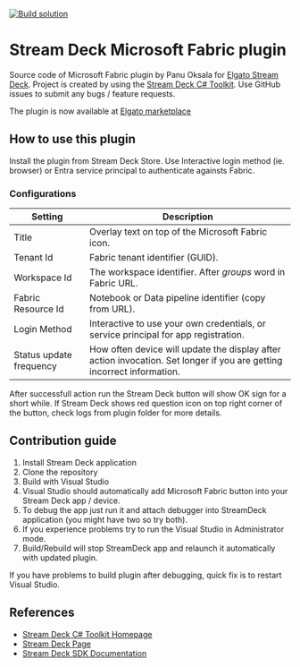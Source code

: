 [![Build solution](https://github.com/panuoksala/streamdeck-fabric-plugin/actions/workflows/dotnet-build.yml/badge.svg)](https://github.com/panuoksala/streamdeck-fabric-plugin/actions/workflows/dotnet-build.yml)

# Stream Deck Microsoft Fabric plugin

Source code of Microsoft Fabric plugin by Panu Oksala for [Elgato Stream Deck][Stream Deck].
Project is created by using the [Stream Deck C# Toolkit][Stream Deck C# Toolkit Homepage].
Use GitHub issues to submit any bugs / feature requests.

The plugin is now available at [Elgato marketplace](https://marketplace.elgato.com/product/fabric-deck-42f2b301-2354-4a97-ac4a-7c1a77ee1d27)

## How to use this plugin

Install the plugin from Stream Deck Store. Use Interactive login method (ie. browser) or Entra service principal to authenticate againsts Fabric.

### Configurations

| Setting                   | Description|
|---------------------------|------------|
| Title                     |Overlay text on top of the Microsoft Fabric icon.|
| Tenant Id                 |Fabric tenant identifier (GUID).|
| Workspace Id              |The workspace identifier. After *groups* word in Fabric URL.|
| Fabric Resource Id        |Notebook or Data pipeline identifier (copy from URL).|
| Login Method              |Interactive to use your own credentials, or service principal for app registration.|
| Status update frequency   |How often device will update the display after action invocation. Set longer if you are getting incorrect information.|

After successfull action run the Stream Deck button will show OK sign for a short while.
If Stream Deck shows red question icon on top right corner of the button, check logs from plugin folder for more details.

## Contribution guide

1. Install Stream Deck application
2. Clone the repository
3. Build with Visual Studio
4. Visual Studio should automatically add Microsoft Fabric button into your Stream Deck app / device.
5. To debug the app just run it and attach debugger into StreamDeck application (you might have two so try both).
6. If you experience problems try to run the Visual Studio in Administrator mode.
7. Build/Rebuild will stop StreamDeck app and relaunch it automatically with updated plugin.

If you have problems to build plugin after debugging, quick fix is to restart Visual Studio.


## References

* [Stream Deck C# Toolkit Homepage](https://github.com/FritzAndFriends/StreamDeckToolkit)
* [Stream Deck Page][Stream Deck]
* [Stream Deck SDK Documentation][Stream Deck SDK]

<!-- References -->
[Stream Deck]: https://www.elgato.com/en/gaming/stream-deck "Elgato's Stream Deck landing page for the hardware, software, and SDK"
[Stream Deck C# Toolkit Homepage]: https://github.com/FritzAndFriends/StreamDeckToolkit "C# Stream Deck library"
[Stream Deck software]: https://www.elgato.com/gaming/downloads "Download the Stream Deck software"
[Stream Deck SDK]: https://developer.elgato.com/documentation/stream-deck "Elgato's online SDK documentation"
[Style Guide]: https://developer.elgato.com/documentation/stream-deck/sdk/style-guide/ "The Stream Deck SDK Style Guide"
[Manifest file]: https://developer.elgato.com/documentation/stream-deck/sdk/manifest "Definition of elements in the manifest.json file"
